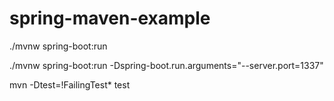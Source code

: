 # spring-maven-example

./mvnw spring-boot:run

./mvnw spring-boot:run -Dspring-boot.run.arguments="--server.port=1337"

mvn -Dtest=\!FailingTest* test

[//]: # (AKIAVF46BXA33KWOJENT)
